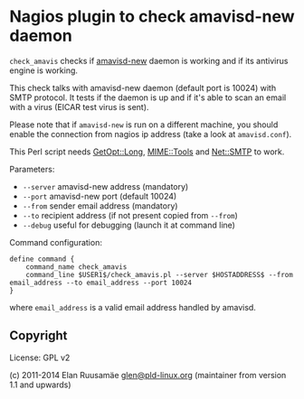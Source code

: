 Nagios plugin to check amavisd-new daemon
=========================================

`check_amavis` checks if [amavisd-new][1] daemon is working and if its antivirus engine is working.

This check talks with amavisd-new daemon (default port is 10024) with SMTP protocol.
It tests if the daemon is up and if it's able to scan an email with a virus (EICAR test virus is sent).

Please note that if `amavisd-new` is run on a different machine, you should enable the connection from nagios ip address (take a look at `amavisd.conf`).

This Perl script needs [GetOpt::Long][2], [MIME::Tools][3] and [Net::SMTP][4] to work.

Parameters:

 - `--server` amavisd-new address (mandatory)
 - `--port` amavisd-new port (default 10024)
 - `--from` sender email address (mandatory)
 - `--to` recipient address (if not present copied from `--from`)
 - `--debug` useful for debugging (launch it at command line)

Command configuration: 
```
define command {
    command_name check_amavis 
    command_line $USER1$/check_amavis.pl --server $HOSTADDRESS$ --from email_address --to email_address --port 10024 
}
```

where `email_address` is a valid email address handled by amavisd.

## Copyright

License: GPL v2

(c) 2011-2014 Elan Ruusamäe <glen@pld-linux.org> (maintainer from version 1.1 and upwards)

  [1]: http://www.amavis.org/
  [2]: http://perldoc.perl.org/Getopt/Long.html
  [3]: http://search.cpan.org/perldoc?MIME::Tools
  [4]: http://search.cpan.org/perldoc?Net::SMTP
